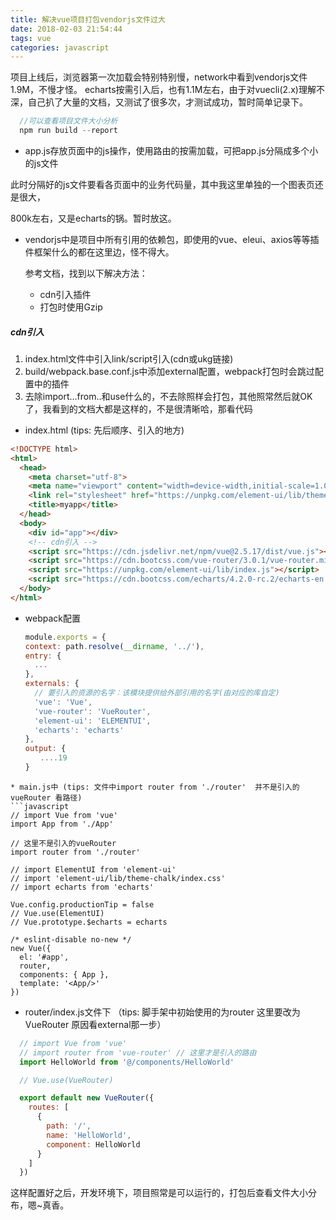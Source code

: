 ```yaml
---
title: 解决vue项目打包vendorjs文件过大
date: 2018-02-03 21:54:44
tags: vue
categories: javascript
---
```


项目上线后，浏览器第一次加载会特别特别慢，network中看到vendorjs文件1.9M，不慢才怪。
echarts按需引入后，也有1.1M左右，由于对vuecli(2.x)理解不深，自己扒了大量的文档，又测试了很多次，才测试成功，暂时简单记录下。

```javascript
  //可以查看项目文件大小分析
  npm run build --report
```
* app.js存放页面中的js操作，使用路由的按需加载，可把app.js分隔成多个小的js文件

此时分隔好的js文件要看各页面中的业务代码量，其中我这里单独的一个图表页还是很大，

800k左右，又是echarts的锅。暂时放这。
* vendorjs中是项目中所有引用的依赖包，即使用的vue、eleui、axios等等插件框架什么的都在这里边，怪不得大。

  参考文档，找到以下解决方法：
    - cdn引入插件
    - 打包时使用Gzip

##### cdn引入
  1. index.html文件中引入link/script引入(cdn或ukg链接)
  2. build/webpack.base.conf.js中添加external配置，webpack打包时会跳过配置中的插件
  3. 去除import...from..和use什么的，不去除照样会打包，其他照常然后就OK了，我看到的文档大都是这样的，不是很清晰哈，那看代码
  * index.html (tips: 先后顺序、引入的地方)
  ```html
  <!DOCTYPE html>
  <html>
    <head>
      <meta charset="utf-8">
      <meta name="viewport" content="width=device-width,initial-scale=1.0">
      <link rel="stylesheet" href="https://unpkg.com/element-ui/lib/theme-chalk/index.css">
      <title>myapp</title>
    </head>
    <body>
      <div id="app"></div>
      <!-- cdn引入 -->
      <script src="https://cdn.jsdelivr.net/npm/vue@2.5.17/dist/vue.js"></script>
      <script src="https://cdn.bootcss.com/vue-router/3.0.1/vue-router.min.js"></script>
      <script src="https://unpkg.com/element-ui/lib/index.js"></script>
      <script src="https://cdn.bootcss.com/echarts/4.2.0-rc.2/echarts-en.min.js"></script>
    </body>
  </html>
  ```
  * webpack配置
    ```javascript
    module.exports = {
    context: path.resolve(__dirname, '../'),
    entry: {
      ...
    },
    externals: {
      // 要引入的资源的名字：该模块提供给外部引用的名字(由对应的库自定)
      'vue': 'Vue',
      'vue-router': 'VueRouter',
      'element-ui': 'ELEMENTUI',
      'echarts': 'echarts'
    },
    output: {
    　　....19
    }
  ```
  * main.js中 (tips: 文件中import router from './router'  并不是引入的vueRouter 看路径)
  ```javascript
  // import Vue from 'vue'
  import App from './App'

  // 这里不是引入的vueRouter
  import router from './router'

  // import ElementUI from 'element-ui'
  // import 'element-ui/lib/theme-chalk/index.css'
  // import echarts from 'echarts'

  Vue.config.productionTip = false
  // Vue.use(ElementUI)
  // Vue.prototype.$echarts = echarts

  /* eslint-disable no-new */
  new Vue({
    el: '#app',
    router,
    components: { App },
    template: '<App/>'
  })
  ```
  * router/index.js文件下 （tips: 脚手架中初始使用的为router  这里要改为VueRouter 原因看external那一步）
  ```javascript
    // import Vue from 'vue'
    // import router from 'vue-router' // 这里才是引入的路由
    import HelloWorld from '@/components/HelloWorld'

    // Vue.use(VueRouter)

    export default new VueRouter({
      routes: [
        {
          path: '/',
          name: 'HelloWorld',
          component: HelloWorld
        }
      ]
    })
  ```
这样配置好之后，开发环境下，项目照常是可以运行的，打包后查看文件大小分布，嗯~真香。